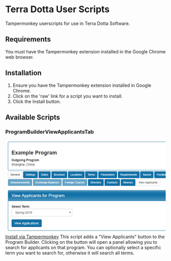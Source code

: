 # Terra Dotta User Scripts
Tampermonkey userscripts for use in Terra Dotta Software.

## Requirements
You must have the Tampermonkey extension installed in the Google Chrome web browser.

## Installation
1. Ensure you have the Tampermonkey extension installed in Google Chrome.
2. Click on the 'raw' link for a script you want to install.
3. Click the Install button.

## Available Scripts
### ProgramBuilderViewApplicantsTab
![ProgramBuilderViewApplicantsTab](https://github.com/cmckenzie6/TerraDottaUserScripts/blob/master/screenshots/ProgramBuilderViewApplicantsTab.png)
[Install via Tampermonkey](https://github.com/cmckenzie6/TerraDottaUserScripts/raw/master/ProgramBuilderViewApplicantsTab.user.js)
This script adds a "View Applicants" button to the Program Builder. Clicking on the button will open a panel allowing you to search for applicants on that program. You can optionally select a specific term you want to search for, otherwise it will search all terms.
